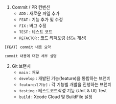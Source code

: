 1. Commit / PR 컨벤션
    - `ADD` : 새로운 파일 추가
    - `FEAT` : 기능 추가 및 수정
    - `FIX` : 버그 수정
    - `TEST` : 테스트 코드
    - `REFACTOR` : 코드 리팩토링 (성능 개선)
```bash
[FEAT] commit 내용 요약

commit 내용에 대한 세부 설명
```
2. Git 브랜치
    - `main` : 배포
    - `develop` : 개발된 기능(feature)을 통합하는 브랜치
    - `feature/[기능]` : 각 기능별 개발을 진행하는 브랜치
    - `testing` : 테스트코드작성 기능 (Unit & UI) Test
    - `build` : Xcode Cloud 및 BuildFile 설정 

